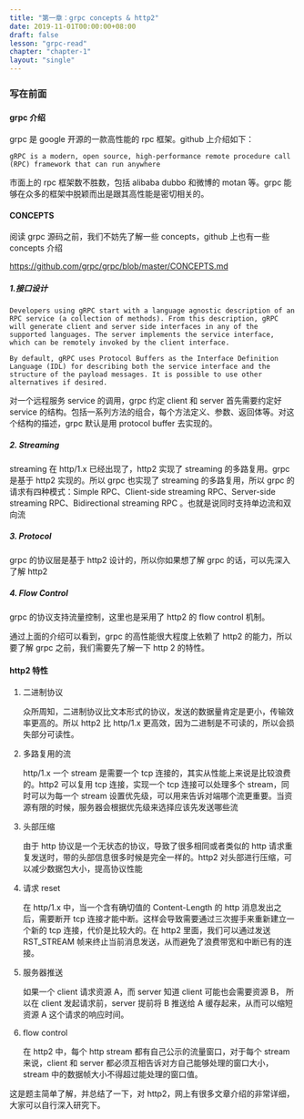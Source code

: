 ```yaml
---
title: "第一章：grpc concepts & http2"
date: 2019-11-01T00:00:00+08:00
draft: false
lesson: "grpc-read"
chapter: "chapter-1"
layout: "single"
---
```


### 写在前面

#### grpc 介绍

grpc 是 google 开源的一款高性能的 rpc 框架。github 上介绍如下：

	gRPC is a modern, open source, high-performance remote procedure call (RPC) framework that can run anywhere

市面上的 rpc 框架数不胜数，包括 alibaba dubbo 和微博的 motan 等。grpc 能够在众多的框架中脱颖而出是跟其高性能是密切相关的。

#### CONCEPTS

阅读 grpc 源码之前，我们不妨先了解一些 concepts，github 上也有一些 concepts 介绍

https://github.com/grpc/grpc/blob/master/CONCEPTS.md

##### 1.接口设计

	Developers using gRPC start with a language agnostic description of an RPC service (a collection of methods). From this description, gRPC will generate client and server side interfaces in any of the supported languages. The server implements the service interface, which can be remotely invoked by the client interface.
	
	By default, gRPC uses Protocol Buffers as the Interface Definition Language (IDL) for describing both the service interface and the structure of the payload messages. It is possible to use other alternatives if desired.

对一个远程服务 service 的调用，grpc 约定 client 和 server 首先需要约定好 service 的结构。包括一系列方法的组合，每个方法定义、参数、返回体等。对这个结构的描述，grpc 默认是用 protocol buffer 去实现的。

##### 2. Streaming

streaming 在 http/1.x 已经出现了，http2 实现了 streaming 的多路复用。grpc 是基于 http2 实现的。所以 grpc 也实现了 streaming 的多路复用，所以 grpc 的请求有四种模式：Simple RPC、Client-side streaming RPC、Server-side streaming RPC、Bidirectional streaming RPC 。也就是说同时支持单边流和双向流

##### 3. Protocol

grpc 的协议层是基于 http2 设计的，所以你如果想了解 grpc 的话，可以先深入了解 http2

##### 4. Flow Control

grpc 的协议支持流量控制，这里也是采用了 http2 的 flow control 机制。


通过上面的介绍可以看到，grpc 的高性能很大程度上依赖了 http2 的能力，所以要了解 grpc 之前，我们需要先了解一下 http 2 的特性。



#### http2 特性


1. 二进制协议
	
	众所周知，二进制协议比文本形式的协议，发送的数据量肯定是更小，传输效率更高的。所以 http2 比 http/1.x 更高效，因为二进制是不可读的，所以会损失部分可读性。
	
2. 多路复用的流
   
   http/1.x 一个 stream 是需要一个 tcp 连接的，其实从性能上来说是比较浪费的。http2 可以复用 tcp 连接，实现一个 tcp 连接可以处理多个 stream，同时可以为每一个 stream 设置优先级，可以用来告诉对端哪个流更重要。当资源有限的时候，服务器会根据优先级来选择应该先发送哪些流
   
3. 头部压缩

   由于 http 协议是一个无状态的协议，导致了很多相同或者类似的 http 请求重复发送时，带的头部信息很多时候是完全一样的。http2 对头部进行压缩，可以减少数据包大小，提高协议性能
 
4. 请求 reset

   在 http/1.x 中，当一个含有确切值的 Content-Length 的 http 消息发出之后，需要断开 tcp 连接才能中断。这样会导致需要通过三次握手来重新建立一个新的 tcp 连接，代价是比较大的。在 http2 里面，我们可以通过发送 RST_STREAM 帧来终止当前消息发送，从而避免了浪费带宽和中断已有的连接。

5. 服务器推送

	如果一个 client 请求资源 A，而 server 知道 client 可能也会需要资源 B， 所以在 client 发起请求前，server 提前将 B 推送给 A 缓存起来，从而可以缩短资源 A 这个请求的响应时间。

6. flow control
	
	在 http2 中，每个 http stream 都有自己公示的流量窗口，对于每个 stream 来说，client 和 server 都必须互相告诉对方自己能够处理的窗口大小，stream 中的数据帧大小不得超过能处理的窗口值。



这是题主简单了解，并总结了一下，对 http2，网上有很多文章介绍的非常详细，大家可以自行深入研究下。
